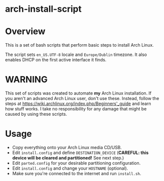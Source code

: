 # arch-install-script

# Overview
This is a set of bash scripts that perform basic steps to install Arch Linux.

The script sets ``en_US.UTF-8`` locale and ``Europe/Dublin`` timezone.
It also enables DHCP on the first active interface it finds.

# WARNING
This set of scripts was created to automate **my** Arch Linux installation. If you aren't an advanced Arch Linux user, don't use these. Instead, follow the steps at https://wiki.archlinux.org/index.php/Beginners'_guide and learn how stuff works.
I take no responsibility for any damage that might be caused by using these scripts.

# Usage
* Copy everything onto your Arch Linux media CD/USB.
* Edit ``install.config`` and define ``DESTINATION_DEVICE`` (**CAREFUL: this device will be cleared and partitioned!** See next step.)
* Edit ``parted.config`` for your desirable partitioning configuration.
* Edit ``install.config`` and change your ``HOSTNAME`` (optional).
* Make sure you're connected to the internet and run ``install.sh``.
